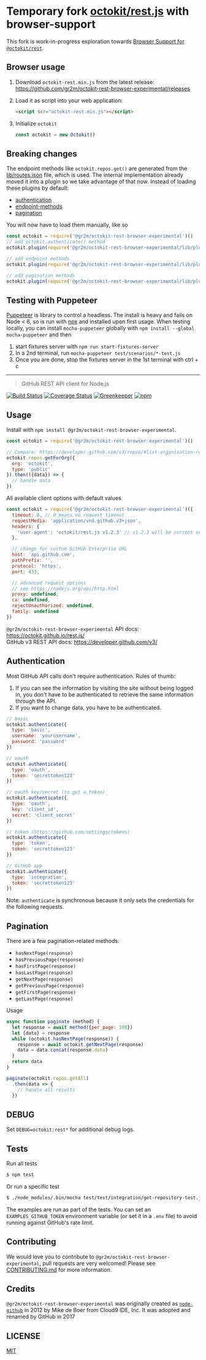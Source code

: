 # Temporary fork [octokit/rest.js](https://github.com/octokit/rest.js) with browser-support

This fork is work-in-progress exploration towards [Browser Support for `@octokit/rest`](https://github.com/octokit/rest.js/milestone/2).

## Browser usage

1. Download `octokit-rest.min.js` from the latest release: https://github.com/gr2m/octokit-rest-browser-experimental/releases

2. Load it as script into your web application:

   ```html
   <script scr="octokit-rest.min.js"></script>
   ```

3. Initialize `octokit`

   ```js
   const octokit = new Octokit()
   ```

## Breaking changes

The endpoint methods like `octokit.repos.get()` are generated from the
[lib/routes.json](lib/routes.json) file, which is used. The internal
implementation already moved it into a plugin so we take advantage of that now.
Instead of loading these plugins by default:

- [authentication](lib/plugins/authentication)
- [endpoint-methods](lib/plugins/endpoint-methods)
- [pagination](lib/plugins/pagination)

You will now have to load them manually, like so

```js
const octokit = require('@gr2m/octokit-rest-browser-experimental')()
// add octokit.authenticate() method
octokit.plugin(require('@gr2m/octokit-rest-browser-experimental/lib/plugins/authentication'))

// add endpoint methods
octokit.plugin(require('@gr2m/octokit-rest-browser-experimental/lib/plugins/endpoint-methods'))

// add pagination methods
octokit.plugin(require('@gr2m/octokit-rest-browser-experimental/lib/plugins/pagination'))
```

## Testing with Puppeteer

[Puppeteer](https://github.com/GoogleChrome/puppeteer) is library to control a
headless. The install is heavy and fails on Node < 6, so is run with [npx](https://www.npmjs.com/package/npx)
and installed upon first usage. When testing locally, you can install `mocha-puppeteer`
globally with `npm install --global mocha-puppeteer` and then

1. start fixtures server with `npm run start-fixtures-server`
2. In a 2nd terminal, run `mocha-puppeteer test/scenarios/*-test.js`
3. Once you are done, stop the fixtures server in the 1st terminal with ctrl + c

---

> GitHub REST API client for Node.js

[![Build Status](https://travis-ci.org/gr2m/octokit-rest-browser-experimental.svg?branch=master)](https://travis-ci.org/gr2m/octokit-rest-browser-experimental)
[![Coverage Status](https://coveralls.io/repos/github/gr2m/octokit-rest-browser-experimental/badge.svg)](https://coveralls.io/github/gr2m/octokit-rest-browser-experimental)
[![Greenkeeper](https://badges.greenkeeper.io/gr2m/octokit-rest-browser-experimental.svg)](https://greenkeeper.io/)
[![npm](https://img.shields.io/npm/v/@gr2m/octokit-rest-browser-experimental.svg)](https://www.npmjs.com/package/@gr2m/octokit-rest-browser-experimental)

## Usage

Install with `npm install @gr2m/octokit-rest-browser-experimental`.

<!-- HEADS UP: when changing the options for the constructor, make sure to also
     update the type definition templates in scripts/templates/* -->
```js
const octokit = require('@gr2m/octokit-rest-browser-experimental')()

// Compare: https://developer.github.com/v3/repos/#list-organization-repositories
octokit.repos.getForOrg({
  org: 'octokit',
  type: 'public'
}).then(({data}) => {
  // handle data
})
```

All available client options with default values

```js
const octokit = require('@gr2m/octokit-rest-browser-experimental')({
  timeout: 0, // 0 means no request timeout
  requestMedia: 'application/vnd.github.v3+json',
  headers: {
    'user-agent': 'octokit/rest.js v1.2.3' // v1.2.3 will be current version
  },

  // change for custom GitHub Enterprise URL
  host: 'api.github.com',
  pathPrefix: '',
  protocol: 'https',
  port: 433,

  // advanced request options
  // see https://nodejs.org/api/http.html
  proxy: undefined,
  ca: undefined,
  rejectUnauthorized: undefined,
  family: undefined
})
```

`@gr2m/octokit-rest-browser-experimental` API docs: https://octokit.github.io/rest.js/  
GitHub v3 REST API docs: https://developer.github.com/v3/

## Authentication

Most GitHub API calls don't require authentication. Rules of thumb:

1. If you can see the information by visiting the site without being logged in, you don't have to be authenticated to retrieve the same information through the API.
2. If you want to change data, you have to be authenticated.

```javascript
// basic
octokit.authenticate({
  type: 'basic',
  username: 'yourusername',
  password: 'password'
})

// oauth
octokit.authenticate({
  type: 'oauth',
  token: 'secrettoken123'
})

// oauth key/secret (to get a token)
octokit.authenticate({
  type: 'oauth',
  key: 'client_id',
  secret: 'client_secret'
})

// token (https://github.com/settings/tokens)
octokit.authenticate({
  type: 'token',
  token: 'secrettoken123'
})

// GitHub app
octokit.authenticate({
  type: 'integration',
  token: 'secrettoken123'
})
```

Note: `authenticate` is synchronous because it only sets the credentials
for the following requests.

## Pagination

There are a few pagination-related methods:

- `hasNextPage(response)`
- `hasPreviousPage(response)`
- `hasFirstPage(response)`
- `hasLastPage(response)`
- `getNextPage(response)`
- `getPreviousPage(response)`
- `getFirstPage(response)`
- `getLastPage(response)`

Usage

```js
async function paginate (method) {
  let response = await method({per_page: 100})
  let {data} = response
  while (octokit.hasNextPage(response)) {
    response = await octokit.getNextPage(response)
    data = data.concat(response.data)
  }
  return data
}

paginate(octokit.repos.getAll)
  .then(data => {
    // handle all results
  })
```

## DEBUG

Set `DEBUG=octokit:rest*` for additional debug logs.

## Tests

Run all tests

```bash
$ npm test
```

Or run a specific test

```bash
$ ./node_modules/.bin/mocha test/test/integration/get-repository-test.js
```

The examples are run as part of the tests. You can set an `EXAMPLES_GITHUB_TOKEN` environment
variable (or set it in a `.env` file) to avoid running against GitHub's rate limit.

## Contributing

We would love you to contribute to `@gr2m/octokit-rest-browser-experimental`, pull requests are very welcomed!
Please see [CONTRIBUTING.md](CONTRIBUTING.md) for more information.

## Credits

`@gr2m/octokit-rest-browser-experimental` was originally created as [`node-github`](https://www.npmjs.com/package/github)
in 2012 by Mike de Boer from Cloud9 IDE, Inc.
It was adopted and renamed by GitHub in 2017

## LICENSE

[MIT](LICENSE)
